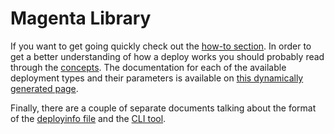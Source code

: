 Magenta Library
===============

If you want to get going quickly check out the [how-to section](./howto/).  In order to get a better understanding of
how a deploy works you should probably read through the [concepts](./concepts/). The documentation for each of the
available deployment types and their parameters is available on [this dynamically generated page](./types).

Finally, there are a couple of separate documents talking about the format of the [deployinfo file](deployinfo) and
the [CLI tool](commandline).